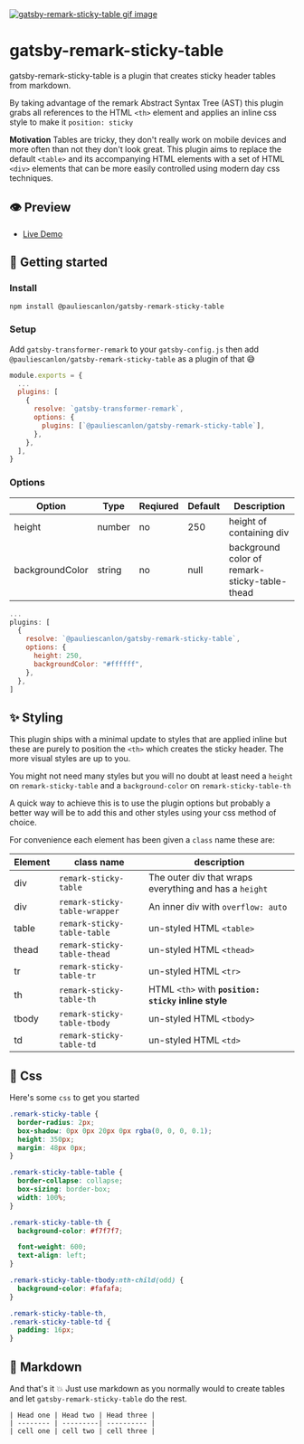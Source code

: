 <a href="https://gatsby-remark-sticky-table.netlify.com/" target="_blank">
<img src="https://gatsby-remark-sticky-table.netlify.com/images/remark-sticky-table.gif" alt="gatsby-remark-sticky-table gif image" />
</a>

# gatsby-remark-sticky-table

gatsby-remark-sticky-table is a plugin that creates sticky header tables from markdown.

By taking advantage of the remark Abstract Syntax Tree (AST) this plugin grabs all references to the HTML `<th>` element and applies an inline css style to make it `position: sticky`

**Motivation**
Tables are tricky, they don't really work on mobile devices and more often than not they don't look great. This plugin aims to replace the default `<table>` and its accompanying HTML elements with a set of HTML `<div>` elements that can be more easily controlled using modern day css techniques.

## 👁️ Preview

- [Live Demo](https://gatsby-remark-sticky-table.netlify.com/)

## 🚀 Getting started

### Install

```
npm install @pauliescanlon/gatsby-remark-sticky-table
```

### Setup

Add `gatsby-transformer-remark` to your `gatsby-config.js` then add `@pauliescanlon/gatsby-remark-sticky-table` as a plugin of that 😅

```js
module.exports = {
  ...
  plugins: [
    {
      resolve: `gatsby-transformer-remark`,
      options: {
        plugins: [`@pauliescanlon/gatsby-remark-sticky-table`],
      },
    },
  ],
}
```

### Options

| Option          | Type   | Reqiured | Default | Description                                   |
| --------------- | ------ | -------- | ------- | --------------------------------------------- |
| height          | number | no       | 250     | height of containing div                      |
| backgroundColor | string | no       | null    | background color of remark-sticky-table-thead |

```js
...
plugins: [
  {
    resolve: `@pauliescanlon/gatsby-remark-sticky-table`,
    options: {
      height: 250,
      backgroundColor: "#ffffff",
    },
  },
]
```

## ✨ Styling

This plugin ships with a minimal update to styles that are applied inline but these are purely to position the `<th>` which creates the sticky header. The more visual styles are up to you.

You might not need many styles but you will no doubt at least need a `height` on `remark-sticky-table` and a `background-color` on `remark-sticky-table-th`

A quick way to achieve this is to use the plugin options but probably a better way will be to add this and other styles using your css method of choice.

For convenience each element has been given a `class` name these are:

| Element | class name                    | description                                            |
| ------- | ----------------------------- | ------------------------------------------------------ |
| div     | `remark-sticky-table`         | The outer div that wraps everything and has a `height` |
| div     | `remark-sticky-table-wrapper` | An inner div with `overflow: auto`                     |
| table   | `remark-sticky-table-table`   | un-styled HTML `<table>`                               |
| thead   | `remark-sticky-table-thead`   | un-styled HTML `<thead>`                               |
| tr      | `remark-sticky-table-tr`      | un-styled HTML `<tr>`                                  |
| th      | `remark-sticky-table-th`      | HTML `<th>` with **`position: sticky` inline style**   |
| tbody   | `remark-sticky-table-tbody`   | un-styled HTML `<tbody>`                               |
| td      | `remark-sticky-table-td`      | un-styled HTML `<td>`                                  |

## 💅 Css

Here's some `css` to get you started

```css
.remark-sticky-table {
  border-radius: 2px;
  box-shadow: 0px 0px 20px 0px rgba(0, 0, 0, 0.1);
  height: 350px;
  margin: 48px 0px;
}

.remark-sticky-table-table {
  border-collapse: collapse;
  box-sizing: border-box;
  width: 100%;
}

.remark-sticky-table-th {
  background-color: #f7f7f7;

  font-weight: 600;
  text-align: left;
}

.remark-sticky-table-tbody:nth-child(odd) {
  background-color: #fafafa;
}

.remark-sticky-table-th,
.remark-sticky-table-td {
  padding: 16px;
}
```

## 📝 Markdown

And that's it 💥 Just use markdown as you normally would to create tables and let `gatsby-remark-sticky-table` do the rest.

```
| Head one | Head two | Head three |
| -------- | ---------| ---------- |
| cell one | cell two | cell three |
```
